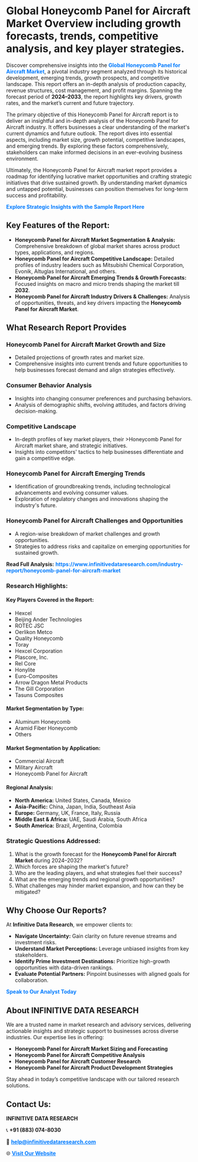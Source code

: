 <h1>Global Honeycomb Panel for Aircraft Market Overview including growth forecasts, trends, competitive analysis, and key player strategies.</h1>
<p>
Discover comprehensive insights into the 
<a href="https://www.infinitivedataresearch.com/industry-report/honeycomb-panel-for-aircraft-market" rel="dofollow" style="color: #007BFF; text-decoration: none;"><strong>Global Honeycomb Panel for Aircraft Market</strong></a>, a pivotal industry segment analyzed through its historical development, emerging trends, growth prospects, and competitive landscape. This report offers an in-depth analysis of production capacity, revenue structures, cost management, and profit margins. Spanning the forecast period of <strong>2024–2033</strong>, the report highlights key drivers, growth rates, and the market’s current and future trajectory.
</p>
<p>
The primary objective of this Honeycomb Panel for Aircraft report is to deliver an insightful and in-depth analysis of the Honeycomb Panel for Aircraft industry. It offers businesses a clear understanding of the market's current dynamics and future outlook. The report dives into essential aspects, including market size, growth potential, competitive landscapes, and emerging trends. By exploring these factors comprehensively, stakeholders can make informed decisions in an ever-evolving business environment.
</p>
<p>
Ultimately, the Honeycomb Panel for Aircraft market report provides a roadmap for identifying lucrative market opportunities and crafting strategic initiatives that drive sustained growth. By understanding market dynamics and untapped potential, businesses can position themselves for long-term success and profitability.
</p>
<p>
<a href="https://www.infinitivedataresearch.com/request-sample/reportId=110146" style="color: #007BFF; text-decoration: none;"><strong>Explore Strategic Insights with the Sample Report Here</strong></a>
</p>

<h2>Key Features of the Report:</h2>
<ul>
<li><strong>Honeycomb Panel for Aircraft Market Segmentation & Analysis:</strong> Comprehensive breakdown of global market shares across product types, applications, and regions.</li>
<li><strong>Honeycomb Panel for Aircraft Competitive Landscape:</strong> Detailed profiles of industry leaders such as Mitsubishi Chemical Corporation, Evonik, Altuglas International, and others.</li>
<li><strong>Honeycomb Panel for Aircraft Emerging Trends & Growth Forecasts:</strong> Focused insights on macro and micro trends shaping the market till <strong>2032</strong>.</li>
<li><strong>Honeycomb Panel for Aircraft Industry Drivers & Challenges:</strong> Analysis of opportunities, threats, and key drivers impacting the <strong>Honeycomb Panel for Aircraft Market</strong>.</li>
</ul>

<h2>What Research Report Provides</h2>
<h3>Honeycomb Panel for Aircraft Market Growth and Size</h3>
<ul>
<li>Detailed projections of growth rates and market size.</li>
<li>Comprehensive insights into current trends and future opportunities to help businesses forecast demand and align strategies effectively.</li>
</ul>

<h3>Consumer Behavior Analysis</h3>
<ul>
<li>Insights into changing consumer preferences and purchasing behaviors.</li>
<li>Analysis of demographic shifts, evolving attitudes, and factors driving decision-making.</li>
</ul>

<h3>Competitive Landscape</h3>
<ul>
<li>In-depth profiles of key market players, their >Honeycomb Panel for Aircraft market share, and strategic initiatives.</li>
<li>Insights into competitors' tactics to help businesses differentiate and gain a competitive edge.</li>
</ul>

<h3>Honeycomb Panel for Aircraft Emerging Trends</h3>
<ul>
<li>Identification of groundbreaking trends, including technological advancements and evolving consumer values.</li>
<li>Exploration of regulatory changes and innovations shaping the industry's future.</li>
</ul>

<h3>Honeycomb Panel for Aircraft Challenges and Opportunities</h3>
<ul>
<li>A region-wise breakdown of market challenges and growth opportunities.</li>
<li>Strategies to address risks and capitalize on emerging opportunities for sustained growth.</li>
</ul>
<p><strong>Read Full Analysis:</strong> <a href="https://www.infinitivedataresearch.com/industry-report/honeycomb-panel-for-aircraft-market" rel="dofollow" style="color: #007BFF; text-decoration: none;"><strong>https://www.infinitivedataresearch.com/industry-report/honeycomb-panel-for-aircraft-market</strong></a></p>
<h3>Research Highlights:</h3>
<h4>Key Players Covered in the Report:</h4>
<ul><li>Hexcel</li><li>Beijing Ander Technologies</li><li>ROTEC JSC</li><li>Oerlikon Metco</li><li>Quality Honeycomb</li><li>Toray</li><li>Hexcel Corporation</li><li>Plascore, Inc.</li><li>Rel Core</li><li>Honylite</li><li>Euro-Composites</li><li>Arrow Dragon Metal Products</li><li>The Gill Corporation</li><li>Tasuns Composites</li></ul>
<h4>Market Segmentation by Type:</h4>
<ul><li>Aluminum Honeycomb</li><li>Aramid Fiber Honeycomb</li><li>Others</li></ul>
<h4>Market Segmentation by Application:</h4>
<ul><li>Commercial Aircraft</li><li>Military Aircraft</li><li>Honeycomb Panel for Aircraft</li></ul>

<h4>Regional Analysis:</h4>
<ul>
<li><strong>North America:</strong> United States, Canada, Mexico</li>
<li><strong>Asia-Pacific:</strong> China, Japan, India, Southeast Asia</li>
<li><strong>Europe:</strong> Germany, UK, France, Italy, Russia</li>
<li><strong>Middle East & Africa:</strong> UAE, Saudi Arabia, South Africa</li>
<li><strong>South America:</strong> Brazil, Argentina, Colombia</li>
</ul>

<h3>Strategic Questions Addressed:</h3>
<ol>
<li>What is the growth forecast for the <strong>Honeycomb Panel for Aircraft Market</strong> during 2024–2032?</li>
<li>Which forces are shaping the market's future?</li>
<li>Who are the leading players, and what strategies fuel their success?</li>
<li>What are the emerging trends and regional growth opportunities?</li>
<li>What challenges may hinder market expansion, and how can they be mitigated?</li>
</ol>

<h2>Why Choose Our Reports?</h2>
<p>At <strong>Infinitive Data Research</strong>, we empower clients to:</p>
<ul>
<li><strong>Navigate Uncertainty:</strong> Gain clarity on future revenue streams and investment risks.</li>
<li><strong>Understand Market Perceptions:</strong> Leverage unbiased insights from key stakeholders.</li>
<li><strong>Identify Prime Investment Destinations:</strong> Prioritize high-growth opportunities with data-driven rankings.</li>
<li><strong>Evaluate Potential Partners:</strong> Pinpoint businesses with aligned goals for collaboration.</li>
</ul>
<p><a href="https://www.infinitivedataresearch.com/industry-report/honeycomb-panel-for-aircraft-market" rel="dofollow" style="color: #007BFF; text-decoration: none;"><strong>Speak to Our Analyst Today</strong></a></p>

<h2>About INFINITIVE DATA RESEARCH</h2>
<p>We are a trusted name in market research and advisory services, delivering actionable insights and strategic support to businesses across diverse industries. Our expertise lies in offering:</p>
<ul>
<li><strong>Honeycomb Panel for Aircraft Market Sizing and Forecasting</strong></li>
<li><strong>Honeycomb Panel for Aircraft Competitive Analysis</strong></li>
<li><strong>Honeycomb Panel for Aircraft Customer Research</strong></li>
<li><strong>Honeycomb Panel for Aircraft Product Development Strategies</strong></li>
</ul>
<p>Stay ahead in today’s competitive landscape with our tailored research solutions.</p>

<h2>Contact Us:</h2>
<p><strong>INFINITIVE DATA RESEARCH</strong></p>
<p>📞 <strong>+91 (883) 074-8030</strong></p>
<p>📧 <strong><a href="mailto:help@infinitivedataresearch.com" style="color: #007BFF;">help@infinitivedataresearch.com</a></strong></p>
<p>🌐 <strong><a href="https://www.infinitivedataresearch.com" rel="dofollow" style="color: #007BFF;">Visit Our Website</a></strong></p>